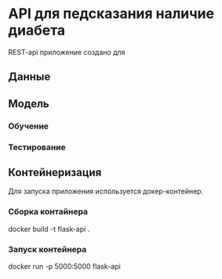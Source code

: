 # API для педсказания наличие диабета

REST-api приложение создано для 

## Данные

## Модель

### Обучение

### Тестирование

## Контейнеризация
Для запуска приложения используется докер-контейнер.

### Сборка контайнера
docker build -t flask-api .

### Запуск контейнера
docker run -p 5000:5000 flask-api

